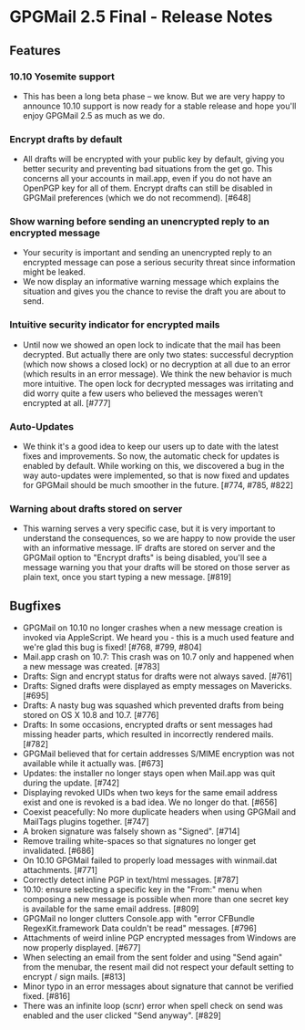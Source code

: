GPGMail 2.5 Final - Release Notes
============================


Features
--------

### 10.10 Yosemite support

* This has been a long beta phase – we know. But we are very happy to announce 10.10 support is now ready for a stable release and hope you'll enjoy GPGMail 2.5 as much as we do.

### Encrypt drafts by default

* All drafts will be encrypted with your public key by default, giving you better security and preventing bad situations from the get go. This concerns all your accounts in mail.app, even if you do not have an OpenPGP key for all of them. Encrypt drafts can still be disabled in GPGMail preferences (which we do not recommend). [#648]

### Show warning before sending an unencrypted reply to an encrypted message

* Your security is important and sending an unencrypted reply to an encrypted message can pose a serious security threat since information might be leaked.
* We now display an informative warning message which explains the situation and gives you the chance to revise the draft you are about to send.

### Intuitive security indicator for encrypted mails

* Until now we showed an open lock to indicate that the mail has been decrypted. But actually there are only two states: successful decryption (which now shows a closed lock) or no decryption at all due to an error (which results in an error message). We think the new behavior is much more intuitive. The open lock for decrypted messages was irritating and did worry quite a few users who believed the messages weren't encrypted at all. [#777]

### Auto-Updates

* We think it's a good idea to keep our users up to date with the latest fixes and improvements. So now, the automatic check for updates is enabled by default. While working on this, we discovered a bug in the way auto-updates were implemented, so that is now fixed and updates for GPGMail should be much smoother in the future. [#774, #785, #822]

### Warning about drafts stored on server

* This warning serves a very specific case, but it is very important to understand the consequences, so we are happy to now provide the user with an informative message. IF drafts are stored on server and the GPGMail option to "Encrypt drafts" is being disabled, you'll see a message warning you that your drafts will be stored on those server as plain text, once you start typing a new message. [#819]



Bugfixes
--------

*  GPGMail on 10.10 no longer crashes when a new message creation is invoked via AppleScript. We heard you - this is a much used feature and we're glad this bug is fixed! [#768, #799, #804]
*  Mail.app crash on 10.7: This crash was on 10.7 only and happened when a new message was created. [#783]
*  Drafts: Sign and encrypt status for drafts were not always saved. [#761]
*  Drafts: Signed drafts were displayed as empty messages on Mavericks. [#695]
*  Drafts: A nasty bug was squashed which prevented drafts from being stored on OS X 10.8 and 10.7. [#776]
*  Drafts: In some occasions, encrypted drafts or sent messages had missing header parts, which resulted in incorrectly rendered mails.[#782]
*  GPGMail believed that for certain addresses S/MIME encryption was not available while it actually was. [#673]
*  Updates: the installer no longer stays open when Mail.app was quit during the update. [#742]
*  Displaying revoked UIDs when two keys for the same email address exist and one is revoked is a bad idea. We no longer do that. [#656]
*  Coexist peacefully: No more duplicate headers when using GPGMail and MailTags plugins together. [#747]
*  A broken signature was falsely shown as "Signed". [#714]
*  Remove trailing white-spaces so that signatures no longer get invalidated. [#686]
*  On 10.10 GPGMail failed to properly load messages with winmail.dat attachments. [#771]
*  Correctly detect inline PGP in text/html messages. [#787]
*  10.10: ensure selecting a specific key in the "From:" menu when composing a new message is possible when more than one secret key is available for the same email address. [#809]
*  GPGMail no longer clutters Console.app with "error CFBundle RegexKit.framework Data couldn't be read" messages. [#796]
*  Attachments of weird inline PGP encrypted messages from Windows are now properly displayed. [#677]
*  When selecting an email from the sent folder and using "Send again" from the menubar, the resent mail did not respect your default setting to encrypt / sign mails. [#813]
*  Minor typo in an error messages about signature that cannot be verified fixed. [#816]
*  There was an infinite loop (scnr) error when spell check on send was enabled and the user clicked "Send anyway". [#829]
